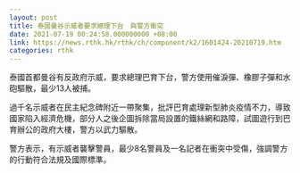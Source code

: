 ```yaml
---
layout: post
title: 泰國曼谷示威者要求總理下台　與警方衝突
date: 2021-07-19 00:24:58.000000000 +08:00
link: https://news.rthk.hk/rthk/ch/component/k2/1601424-20210719.htm
categories: rthk
---
```


泰國首都曼谷有反政府示威，要求總理巴育下台，警方使用催淚彈、橡膠子彈和水砲驅散，最少13人被捕。

過千名示威者在民主紀念碑附近一帶聚集，批評巴育處理新型肺炎疫情不力，導致國家陷入經濟危機，部分人之後企圖拆除當局設置的鐵絲網和路障，試圖遊行到巴育辦公的政府大樓，警方以武力驅散。

警方表示，有示威者襲擊警員，最少8名警員及一名記者在衝突中受傷，強調警方的行動符合法規及國際標準。
